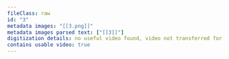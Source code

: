 ```yaml
---
fileClass: raw
id: "3"
metadata images: "[[3.png]]"
metadata images parsed text: ["[[3]]"]
digitization details: no useful video found, video not transferred for parsing
contains usable video: true
---
```


